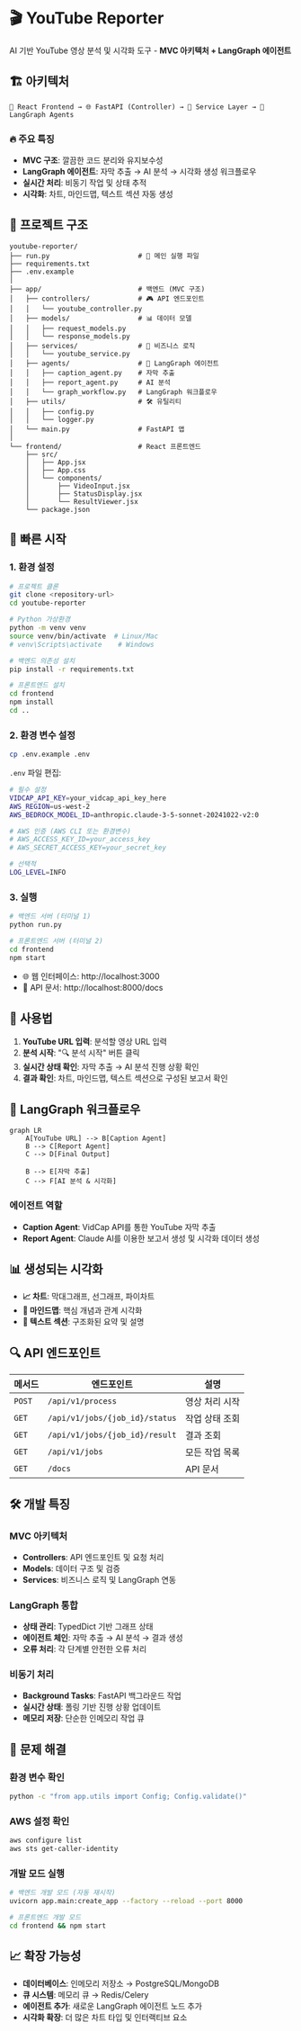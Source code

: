 # 🎬 YouTube Reporter

AI 기반 YouTube 영상 분석 및 시각화 도구 - **MVC 아키텍처 + LangGraph 에이전트**

## 🏗️ 아키텍처

```
📱 React Frontend → 🌐 FastAPI (Controller) → 🧠 Service Layer → 🤖 LangGraph Agents
```

### 🔥 주요 특징

- **MVC 구조**: 깔끔한 코드 분리와 유지보수성
- **LangGraph 에이전트**: 자막 추출 → AI 분석 → 시각화 생성 워크플로우
- **실시간 처리**: 비동기 작업 및 상태 추적
- **시각화**: 차트, 마인드맵, 텍스트 섹션 자동 생성

## 📁 프로젝트 구조

```
youtube-reporter/
├── run.py                      # 🚀 메인 실행 파일
├── requirements.txt
├── .env.example
│
├── app/                        # 백엔드 (MVC 구조)
│   ├── controllers/            # 🎮 API 엔드포인트
│   │   └── youtube_controller.py
│   ├── models/                 # 📊 데이터 모델
│   │   ├── request_models.py
│   │   └── response_models.py
│   ├── services/               # 💼 비즈니스 로직
│   │   └── youtube_service.py
│   ├── agents/                 # 🤖 LangGraph 에이전트
│   │   ├── caption_agent.py    # 자막 추출
│   │   ├── report_agent.py     # AI 분석
│   │   └── graph_workflow.py   # LangGraph 워크플로우
│   ├── utils/                  # 🛠️ 유틸리티
│   │   ├── config.py
│   │   └── logger.py
│   └── main.py                 # FastAPI 앱
│
└── frontend/                   # React 프론트엔드
    ├── src/
    │   ├── App.jsx
    │   ├── App.css
    │   └── components/
    │       ├── VideoInput.jsx
    │       ├── StatusDisplay.jsx
    │       └── ResultViewer.jsx
    └── package.json
```

## 🚀 빠른 시작

### 1. 환경 설정

```bash
# 프로젝트 클론
git clone <repository-url>
cd youtube-reporter

# Python 가상환경
python -m venv venv
source venv/bin/activate  # Linux/Mac
# venv\Scripts\activate    # Windows

# 백엔드 의존성 설치
pip install -r requirements.txt

# 프론트엔드 설치
cd frontend
npm install
cd ..
```

### 2. 환경 변수 설정

```bash
cp .env.example .env
```

`.env` 파일 편집:
```bash
# 필수 설정
VIDCAP_API_KEY=your_vidcap_api_key_here
AWS_REGION=us-west-2
AWS_BEDROCK_MODEL_ID=anthropic.claude-3-5-sonnet-20241022-v2:0

# AWS 인증 (AWS CLI 또는 환경변수)
# AWS_ACCESS_KEY_ID=your_access_key
# AWS_SECRET_ACCESS_KEY=your_secret_key

# 선택적
LOG_LEVEL=INFO
```

### 3. 실행

```bash
# 백엔드 서버 (터미널 1)
python run.py

# 프론트엔드 서버 (터미널 2)
cd frontend
npm start
```

- 🌐 웹 인터페이스: http://localhost:3000
- 📖 API 문서: http://localhost:8000/docs

## 🔧 사용법

1. **YouTube URL 입력**: 분석할 영상 URL 입력
2. **분석 시작**: "🔍 분석 시작" 버튼 클릭
3. **실시간 상태 확인**: 자막 추출 → AI 분석 진행 상황 확인
4. **결과 확인**: 차트, 마인드맵, 텍스트 섹션으로 구성된 보고서 확인

## 🤖 LangGraph 워크플로우

```mermaid
graph LR
    A[YouTube URL] --> B[Caption Agent]
    B --> C[Report Agent]
    C --> D[Final Output]
    
    B --> E[자막 추출]
    C --> F[AI 분석 & 시각화]
```

### 에이전트 역할

- **Caption Agent**: VidCap API를 통한 YouTube 자막 추출
- **Report Agent**: Claude AI를 이용한 보고서 생성 및 시각화 데이터 생성

## 📊 생성되는 시각화

- **📈 차트**: 막대그래프, 선그래프, 파이차트
- **🧠 마인드맵**: 핵심 개념과 관계 시각화
- **📝 텍스트 섹션**: 구조화된 요약 및 설명

## 🔍 API 엔드포인트

| 메서드 | 엔드포인트 | 설명 |
|--------|------------|------|
| `POST` | `/api/v1/process` | 영상 처리 시작 |
| `GET` | `/api/v1/jobs/{job_id}/status` | 작업 상태 조회 |
| `GET` | `/api/v1/jobs/{job_id}/result` | 결과 조회 |
| `GET` | `/api/v1/jobs` | 모든 작업 목록 |
| `GET` | `/docs` | API 문서 |

## 🛠️ 개발 특징

### MVC 아키텍처
- **Controllers**: API 엔드포인트 및 요청 처리
- **Models**: 데이터 구조 및 검증
- **Services**: 비즈니스 로직 및 LangGraph 연동

### LangGraph 통합
- **상태 관리**: TypedDict 기반 그래프 상태
- **에이전트 체인**: 자막 추출 → AI 분석 → 결과 생성
- **오류 처리**: 각 단계별 안전한 오류 처리

### 비동기 처리
- **Background Tasks**: FastAPI 백그라운드 작업
- **실시간 상태**: 폴링 기반 진행 상황 업데이트
- **메모리 저장**: 단순한 인메모리 작업 큐

## 🔧 문제 해결

### 환경 변수 확인
```bash
python -c "from app.utils import Config; Config.validate()"
```

### AWS 설정 확인
```bash
aws configure list
aws sts get-caller-identity
```

### 개발 모드 실행
```bash
# 백엔드 개발 모드 (자동 재시작)
uvicorn app.main:create_app --factory --reload --port 8000

# 프론트엔드 개발 모드
cd frontend && npm start
```

## 📈 확장 가능성

- **데이터베이스**: 인메모리 저장소 → PostgreSQL/MongoDB
- **큐 시스템**: 메모리 큐 → Redis/Celery
- **에이전트 추가**: 새로운 LangGraph 에이전트 노드 추가
- **시각화 확장**: 더 많은 차트 타입 및 인터랙티브 요소
